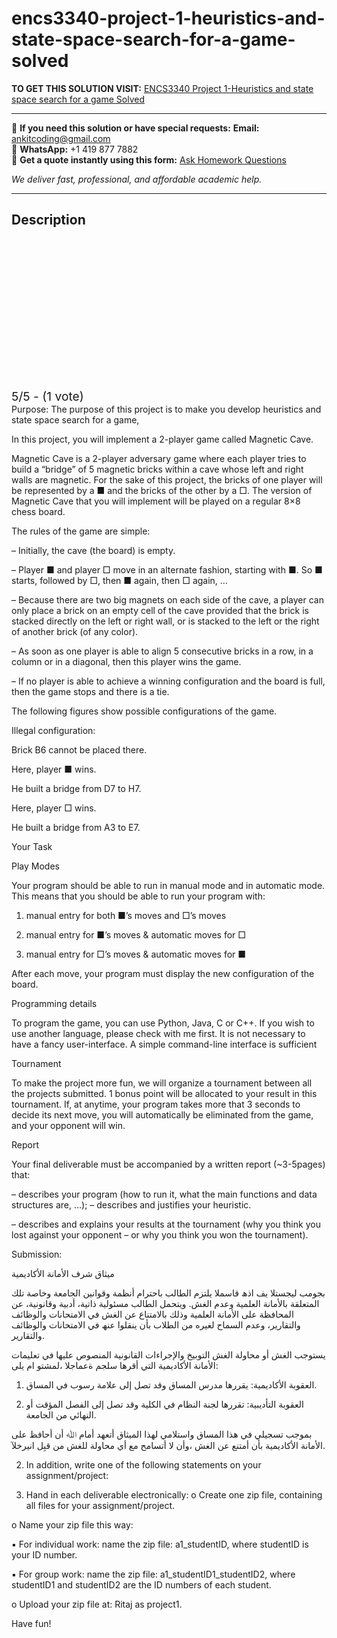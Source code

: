 # encs3340-project-1-heuristics-and-state-space-search-for-a-game-solved
**TO GET THIS SOLUTION VISIT:** [ENCS3340 Project 1-Heuristics and state space search for a game Solved](https://www.ankitcodinghub.com/product/encs3340-solved/)


---

📩 **If you need this solution or have special requests:** **Email:** ankitcoding@gmail.com  
📱 **WhatsApp:** +1 419 877 7882  
📄 **Get a quote instantly using this form:** [Ask Homework Questions](https://www.ankitcodinghub.com/services/ask-homework-questions/)

*We deliver fast, professional, and affordable academic help.*

---

<h2>Description</h2>



<div class="kk-star-ratings kksr-auto kksr-align-center kksr-valign-top" data-payload="{&quot;align&quot;:&quot;center&quot;,&quot;id&quot;:&quot;115386&quot;,&quot;slug&quot;:&quot;default&quot;,&quot;valign&quot;:&quot;top&quot;,&quot;ignore&quot;:&quot;&quot;,&quot;reference&quot;:&quot;auto&quot;,&quot;class&quot;:&quot;&quot;,&quot;count&quot;:&quot;1&quot;,&quot;legendonly&quot;:&quot;&quot;,&quot;readonly&quot;:&quot;&quot;,&quot;score&quot;:&quot;5&quot;,&quot;starsonly&quot;:&quot;&quot;,&quot;best&quot;:&quot;5&quot;,&quot;gap&quot;:&quot;4&quot;,&quot;greet&quot;:&quot;Rate this product&quot;,&quot;legend&quot;:&quot;5\/5 - (1 vote)&quot;,&quot;size&quot;:&quot;24&quot;,&quot;title&quot;:&quot;ENCS3340 Project 1-Heuristics and state space search for a game Solved&quot;,&quot;width&quot;:&quot;138&quot;,&quot;_legend&quot;:&quot;{score}\/{best} - ({count} {votes})&quot;,&quot;font_factor&quot;:&quot;1.25&quot;}">

<div class="kksr-stars">

<div class="kksr-stars-inactive">
            <div class="kksr-star" data-star="1" style="padding-right: 4px">


<div class="kksr-icon" style="width: 24px; height: 24px;"></div>
        </div>
            <div class="kksr-star" data-star="2" style="padding-right: 4px">


<div class="kksr-icon" style="width: 24px; height: 24px;"></div>
        </div>
            <div class="kksr-star" data-star="3" style="padding-right: 4px">


<div class="kksr-icon" style="width: 24px; height: 24px;"></div>
        </div>
            <div class="kksr-star" data-star="4" style="padding-right: 4px">


<div class="kksr-icon" style="width: 24px; height: 24px;"></div>
        </div>
            <div class="kksr-star" data-star="5" style="padding-right: 4px">


<div class="kksr-icon" style="width: 24px; height: 24px;"></div>
        </div>
    </div>

<div class="kksr-stars-active" style="width: 138px;">
            <div class="kksr-star" style="padding-right: 4px">


<div class="kksr-icon" style="width: 24px; height: 24px;"></div>
        </div>
            <div class="kksr-star" style="padding-right: 4px">


<div class="kksr-icon" style="width: 24px; height: 24px;"></div>
        </div>
            <div class="kksr-star" style="padding-right: 4px">


<div class="kksr-icon" style="width: 24px; height: 24px;"></div>
        </div>
            <div class="kksr-star" style="padding-right: 4px">


<div class="kksr-icon" style="width: 24px; height: 24px;"></div>
        </div>
            <div class="kksr-star" style="padding-right: 4px">


<div class="kksr-icon" style="width: 24px; height: 24px;"></div>
        </div>
    </div>
</div>


<div class="kksr-legend" style="font-size: 19.2px;">
            5/5 - (1 vote)    </div>
    </div>
Purpose: The purpose of this project is to make you develop heuristics and state space search for a game,

In this project, you will implement a 2-player game called Magnetic Cave.

Magnetic Cave is a 2-player adversary game where each player tries to build a “bridge” of 5 magnetic bricks within a cave whose left and right walls are magnetic. For the sake of this project, the bricks of one player will be represented by a ■ and the bricks of the other by a □. The version of Magnetic Cave that you will implement will be played on a regular 8×8 chess board.

The rules of the game are simple:

– Initially, the cave (the board) is empty.

– Player ■ and player □ move in an alternate fashion, starting with ■. So ■ starts, followed by □, then ■ again, then □ again, …

– Because there are two big magnets on each side of the cave, a player can only place a brick on an empty cell of the cave provided that the brick is stacked directly on the left or right wall, or is stacked to the left or the right of another brick (of any color).

– As soon as one player is able to align 5 consecutive bricks in a row, in a column or in a diagonal, then this player wins the game.

– If no player is able to achieve a winning configuration and the board is full, then the game stops and there is a tie.

The following figures show possible configurations of the game.

Illegal configuration:

Brick B6 cannot be placed there.

Here, player ■ wins.

He built a bridge from D7 to H7.

Here, player □ wins.

He built a bridge from A3 to E7.

Your Task

Play Modes

Your program should be able to run in manual mode and in automatic mode. This means that you should be able to run your program with:

1. manual entry for both ■’s moves and □’s moves

2. manual entry for ■’s moves &amp; automatic moves for □

3. manual entry for □’s moves &amp; automatic moves for ■

After each move, your program must display the new configuration of the board.

Programming details

To program the game, you can use Python, Java, C or C++. If you wish to use another language, please check with me first. It is not necessary to have a fancy user-interface. A simple command-line interface is sufficient

Tournament

To make the project more fun, we will organize a tournament between all the projects submitted. 1 bonus point will be allocated to your result in this tournament. If, at anytime, your program takes more that 3 seconds to decide its next move, you will automatically be eliminated from the game, and your opponent will win.

Report

Your final deliverable must be accompanied by a written report (~3-5pages) that:

– describes your program (how to run it, what the main functions and data structures are, …); – describes and justifies your heuristic.

– describes and explains your results at the tournament (why you think you lost against your opponent – or why you think you won the tournament).

Submission:

میثاق شرف الأمانة الأكادیمیة

بجومب لیجستلا يف اذھ قاسملا یلتزم الطالب باحترام أنظمة وقوانین الجامعة وخاصة تلك المتعلقة بالأمانة العلمیة وعدم الغش. ویتحمل الطالب مسئولیة ذاتیة، أدبیة وقانونیة، عن المحافظة على الأمانة العلمیة وذلك بالامتناع عن الغش في الامتحانات والوظائف والتقاریر، وعدم السماح لغیره من الطلاب بأن ینقلوا عنھ في الامتحانات والوظائف والتقاریر.

یستوجب الغش أو محاولة الغش التوبیخ والإجراءات القانونیة المنصوص علیھا في تعلیمات الأمانة الأكادیمیة التي أقرھا سلجم ةعماجلا ،لمشتو ام يلی:

1. العقوبة الأكادیمیة: یقررھا مدرس المساق وقد تصل إلى علامة رسوب في المساق.

2. العقوبة التأدیبیة: تقررھا لجنة النظام في الكلیة وقد تصل إلى الفصل المؤقت أو النھائي من الجامعة.

بموجب تسجیلي في ھذا المساق واستلامي لھذا المیثاق أتعھد أمام ﷲ أن أحافظ على الأمانة الأكادیمیة بأن أمتنع عن الغش ،وأن لا أتسامح مع أي محاولة للغش من قبِل انیرخلآ.

2. In addition, write one of the following statements on your assignment/project:

3. Hand in each deliverable electronically: o Create one zip file, containing all files for your assignment/project.

o Name your zip file this way:

▪ For individual work: name the zip file: a1_studentID, where studentID is your ID number.

▪ For group work: name the zip file: a1_studentID1_studentID2, where studentID1 and studentID2 are the ID numbers of each student.

o Upload your zip file at: Ritaj as project1.

Have fun!
